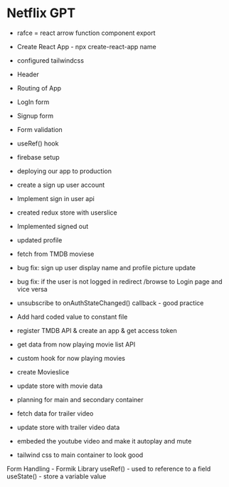 # Netflix GPT

- rafce = react arrow function component export

- Create React App - npx create-react-app name
- configured tailwindcss
- Header
- Routing of App
- LogIn form
- Signup form
- Form validation
- useRef() hook
- firebase setup
- deploying our app to production
- create a sign up user account
- Implement sign in user api
- created redux store with userslice
- Implemented signed out
- updated profile
- fetch from TMDB moviese
- bug fix: sign up user display name and profile picture update
- bug fix: if the user is not logged in redirect /browse to Login page and vice versa
- unsubscribe to onAuthStateChanged() callback - good practice
- Add hard coded value to constant file
- register TMDB API & create an app & get access token
- get data from now playing movie list API
- custom hook for now playing movies
- create Movieslice
- update store with movie data
- planning for main and secondary container
- fetch data for trailer video
- update store with trailer video data
- embeded the youtube video and make it autoplay and mute
- tailwind css to main container to look good



Form Handling - Formik Library
useRef() - used to reference to a field 
useState() - store a variable value